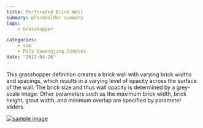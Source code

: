 ```yaml
---
title: Perforated Brick Wall
summary: placeholder summary
tags:
    - Grasshopper

categories:
    - som
    - Poly Dawangjing Complex
date: "2012-03-26"
---
```


This grasshopper definition creates a brick wall with varying brick widths and spacings, which results in a varying level of opacity across the surface of the wall. The brick size and thus wall opacity is determined by a grey-scale image. Other parameters such as the maximum brick width, brick height, grout width, and minimum overlap are specified by parameter sliders.

[![](http://www.ericanastas.com/wp-content/uploads/2012/03/sample-image-636x310.png "sample image")](sample-image.png)
